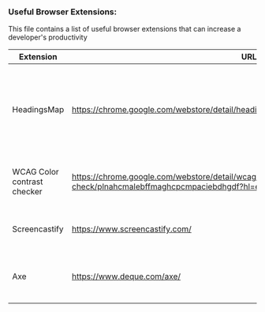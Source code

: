 ### Useful Browser Extensions:
This file contains a list of useful browser extensions that can increase a developer's productivity

| Extension       | URL                                                | Description                                      |
|---------------- |----------------- |-------------------------------- |
| HeadingsMap                 | https://chrome.google.com/webstore/detail/headingsmap/flbjommegcjonpdmenkdiocclhjacmbi                     | To check if our headings are in the right place and accessible to screen readers |
| WCAG Color contrast checker | https://chrome.google.com/webstore/detail/wcag-color-contrast-check/plnahcmalebffmaghcpcmpaciebdhgdf?hl=en | To avoid contrast problems with your application                                 |
| Screencastify               | https://www.screencastify.com/                                                                             | To record our web app for a demo                                                 |
| Axe                         | https://www.deque.com/axe/                                                                                 | To execute automated accessibility tests very easily                             |

